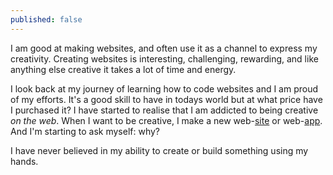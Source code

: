 ```yaml
---
published: false
---
```




I am good at making websites, and often use it as a channel to express my creativity. Creating websites is interesting, challenging, rewarding, and like anything else creative it takes a lot of time and energy.

I look back at my journey of learning how to code websites and I am proud of my efforts. It's a good skill to have in todays world but at what price have I purchased it? I have started to realise that I am addicted to being creative _on the web_. When I want to be creative, I make a new web-[site](http://www.movii.es) or web-[app](http://hn.rotub.me). And I'm starting to ask myself: why?

I have never believed in my ability to create or build something using my hands.